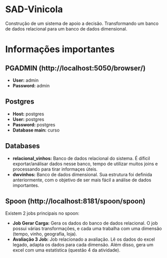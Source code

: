 # SAD-Vinicola
Construção de um sistema de apoio a decisão. Transformando um banco de dados relacional para um banco de dados dimensional.

# Informações importantes

## PGADMIN (http://localhost:5050/browser/)

* **User:** admin
* **Password:** admin
  
## Postgres

* **Host:** postgres
* **User:** postgres
* **Password:** postgres
* **Database main:** curso
  
## Databases
    
* **relacional_vinhos:** Banco de dados relacional do sistema. É díficil exportar/análisar dados nesse banco, tempo de utilizar muitos joins e processando para tirar informaçes úteis.
* **dwvinhos:** Banco de dados dimensional. Sua estrutura foi definida anteriormente, com o objetivo de ser mais fácil a análise de dados importantes.
    
## Spoon (http://localhost:8181/spoon/spoon)

Existem 2 jobs principais no spoon:
  
 * **Job Gerar Carga:** Gera os dados do banco de dados relacional. O job possui várias transformações, e cada uma trabalha com uma dimensão (tempo, vinho, geografia, loja).
 * **Avaliação 3 Job:** Job relacionado a avaliação. Lê os dados do excel legado, adapta os dados para cada dimensão. Além disso, gera um excel com uma estatística (questão 4 da atividade).
